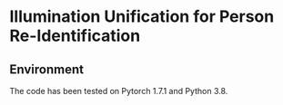 # Illumination Unification for Person Re-Identification


## Environment

The code has been tested on Pytorch 1.7.1 and Python 3.8.
